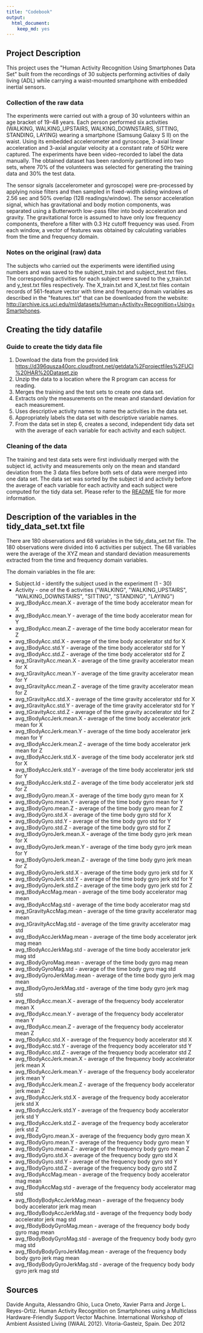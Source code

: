 ```yaml
---
title: "Codebook"
output:
  html_document:
    keep_md: yes
---
```

## Project Description
This project uses the "Human Activity Recognition Using Smartphones Data Set" built from the recordings of 30 subjects performing activities of daily living (ADL) while carrying a waist-mounted smartphone with embedded inertial sensors.


### Collection of the raw data
The experiments were carried out with a group of 30 volunteers within an age bracket of 19-48 years. Each person performed six activities (WALKING, WALKING_UPSTAIRS, WALKING_DOWNSTAIRS, SITTING, STANDING, LAYING) wearing a smartphone (Samsung Galaxy S II) on the waist. Using its embedded accelerometer and gyroscope, 3-axial linear acceleration and 3-axial angular velocity at a constant rate of 50Hz were captured. The experiments have been video-recorded to label the data manually. The obtained dataset has been randomly partitioned into two sets, where 70% of the volunteers was selected for generating the training data and 30% the test data.

The sensor signals (accelerometer and gyroscope) were pre-processed by applying noise filters and then sampled in fixed-width sliding windows of 2.56 sec and 50% overlap (128 readings/window). The sensor acceleration signal, which has gravitational and body motion components, was separated using a Butterworth low-pass filter into body acceleration and gravity. The gravitational force is assumed to have only low frequency components, therefore a filter with 0.3 Hz cutoff frequency was used. From each window, a vector of features was obtained by calculating variables from the time and frequency domain.

### Notes on the original (raw) data 
The subjects who carried out the experiments were identified using numbers and was saved to the subject_train.txt and subject_test.txt files. The corresponding activities for each subject were saved to the y_train.txt and y_test.txt files respectively. The X_train.txt and X_test.txt files contain records of 561-feature vector with time and frequency domain variables as described in the "features.txt" that can be downloaded from the website:  http://archive.ics.uci.edu/ml/datasets/Human+Activity+Recognition+Using+Smartphones.

## Creating the tidy datafile

### Guide to create the tidy data file
1. Download the data from the provided link https://d396qusza40orc.cloudfront.net/getdata%2Fprojectfiles%2FUCI%20HAR%20Dataset.zip 
2. Unzip the data to a location where the R program can access for reading.
3. Merges the training and the test sets to create one data set.
4. Extracts only the measurements on the mean and standard deviation for each measurement.
5. Uses descriptive activity names to name the activities in the data set.
6. Appropriately labels the data set with descriptive variable names.
7. From the data set in step 6, creates a second, independent tidy data set with the average of each variable for each activity and each subject.

### Cleaning of the data
The training and test data sets were first individually merged with the subject id, activity and measurements only on the mean and standard deviation from the 3 data files before both sets of data were merged into one data set. The data set was sorted by the subject id and activity before the average of each variable for each activity and each subject were computed for the tidy data set. Please refer to the [README](https://github.com/janidioth/GettingCleaningData/blob/main/README.md) file for more information.

## Description of the variables in the tidy_data_set.txt file
There are 180 observations and 68 variables in the tidy_data_set.txt file. The 180 observations were divided into 6 activities per subject. The 68 variables were the average of the XYZ mean and standard deviation measurements extracted from the time and frequency domain variables.

The domain variables in the file are:  
        
* Subject.Id <int> - identify the subject used in the experiment (1 - 30)  
* Activity <chr> - one of the 6 activities ("WALKING", "WALKING_UPSTAIRS", "WALKING_DOWNSTAIRS", "SITTING", "STANDING", "LAYING")  
*  avg_tBodyAcc.mean.X <dbl> - average of the time body accelerator mean for X  
* avg_tBodyAcc.mean.Y <dbl> - average of the time body accelerator mean for Y  
* avg_tBodyAcc.mean.Z <dbl> - average of the time body accelerator mean for Z  
* avg_tBodyAcc.std.X <dbl> - average of the time body accelerator std for X  
* avg_tBodyAcc.std.Y <dbl> - average of the time body accelerator std for Y  
* avg_tBodyAcc.std.Z <dbl> - average of the time body accelerator std for Z  
* avg_tGravityAcc.mean.X <dbl> - average of the time gravity accelerator mean for X  
* avg_tGravityAcc.mean.Y <dbl> - average of the time gravity accelerator mean for Y  
* avg_tGravityAcc.mean.Z <dbl> - average of the time gravity accelerator mean for Z  
* avg_tGravityAcc.std.X <dbl> - average of the time gravity accelerator std for X  
* avg_tGravityAcc.std.Y <dbl> - average of the time gravity accelerator std for Y  
* avg_tGravityAcc.std.Z <dbl> - average of the time gravity accelerator std for Z  
* avg_tBodyAccJerk.mean.X <dbl> - average of the time body accelerator jerk mean for X  
* avg_tBodyAccJerk.mean.Y <dbl> - average of the time body accelerator jerk mean for Y  
* avg_tBodyAccJerk.mean.Z <dbl> - average of the time body accelerator jerk mean for Z  
* avg_tBodyAccJerk.std.X <dbl> - average of the time body accelerator jerk std for X  
* avg_tBodyAccJerk.std.Y <dbl> - average of the time body accelerator jerk std for Y  
* avg_tBodyAccJerk.std.Z <dbl> - average of the time body accelerator jerk std for Z  
* avg_tBodyGyro.mean.X <dbl> - average of the time body gyro mean for X  
* avg_tBodyGyro.mean.Y <dbl> - average of the time body gyro mean for Y  
* avg_tBodyGyro.mean.Z <dbl> - average of the time body gyro mean for Z  
* avg_tBodyGyro.std.X <dbl> - average of the time body gyro std for X  
* avg_tBodyGyro.std.Y <dbl> - average of the time body gyro std for Y  
* avg_tBodyGyro.std.Z <dbl> - average of the time body gyro std for Z  
* avg_tBodyGyroJerk.mean.X <dbl> - average of the time body gyro jerk mean for X  
* avg_tBodyGyroJerk.mean.Y <dbl> - average of the time body gyro jerk mean for Y  
* avg_tBodyGyroJerk.mean.Z <dbl> - average of the time body gyro jerk mean for Z  
* avg_tBodyGyroJerk.std.X <dbl> - average of the time body gyro jerk std for X  
* avg_tBodyGyroJerk.std.Y <dbl> - average of the time body gyro jerk std for Y  
* avg_tBodyGyroJerk.std.Z <dbl> - average of the time body gyro jerk std for Z  
* avg_tBodyAccMag.mean <dbl> - average of the time body accelerator mag mean  
* avg_tBodyAccMag.std <dbl> - average of the time body accelerator mag std  
* avg_tGravityAccMag.mean <dbl> - average of the time gravity accelerator mag mean  
* avg_tGravityAccMag.std <dbl> - average of the time gravity accelerator mag std  
* avg_tBodyAccJerkMag.mean <dbl> - average of the time body accelerator jerk mag mean  
* avg_tBodyAccJerkMag.std <dbl> - average of the time body accelerator jerk mag std  
* avg_tBodyGyroMag.mean <dbl> - average of the time body gyro mag mean  
* avg_tBodyGyroMag.std <dbl> - average of the time body gyro mag std  
* avg_tBodyGyroJerkMag.mean <dbl> - average of the time body gyro jerk mag mean  
* avg_tBodyGyroJerkMag.std <dbl> - average of the time body gyro jerk mag std  
* avg_fBodyAcc.mean.X <dbl> - average of the frequency body accelerator mean X  
* avg_fBodyAcc.mean.Y <dbl> - average of the frequency body accelerator mean Y  
* avg_fBodyAcc.mean.Z <dbl> - average of the frequency body accelerator mean Z  
* avg_fBodyAcc.std.X <dbl> - average of the frequency body accelerator std X  
* avg_fBodyAcc.std.Y <dbl> - average of the frequency body accelerator std Y  
* avg_fBodyAcc.std.Z <dbl> - average of the frequency body accelerator std Z  
* avg_fBodyAccJerk.mean.X <dbl> - average of the frequency body accelerator jerk mean X  
* avg_fBodyAccJerk.mean.Y <dbl> - average of the frequency body accelerator jerk mean Y  
* avg_fBodyAccJerk.mean.Z <dbl> - average of the frequency body accelerator jerk mean Z  
* avg_fBodyAccJerk.std.X <dbl> - average of the frequency body accelerator jerk std X  
* avg_fBodyAccJerk.std.Y <dbl> - average of the frequency body accelerator jerk std Y  
* avg_fBodyAccJerk.std.Z <dbl> - average of the frequency body accelerator jerk std Z  
* avg_fBodyGyro.mean.X <dbl> - average of the frequency body gyro mean X  
* avg_fBodyGyro.mean.Y <dbl> - average of the frequency body gyro mean Y  
* avg_fBodyGyro.mean.Z <dbl> - average of the frequency body gyro mean Z  
* avg_fBodyGyro.std.X <dbl> - average of the frequency body gyro std X  
* avg_fBodyGyro.std.Y <dbl> - average of the frequency body gyro std Y  
* avg_fBodyGyro.std.Z <dbl> - average of the frequency body gyro std Z  
* avg_fBodyAccMag.mean <dbl> - average of the frequency body accelerator mag mean   
* avg_fBodyAccMag.std <dbl> - average of the frequency body accelerator mag std  
* avg_fBodyBodyAccJerkMag.mean <dbl> - average of the frequency body body accelerator jerk mag mean  
* avg_fBodyBodyAccJerkMag.std <dbl> - average of the frequency body body accelerator jerk mag std  
* avg_fBodyBodyGyroMag.mean <dbl> - average of the frequency body body gyro mag mean  
* avg_fBodyBodyGyroMag.std <dbl> - average of the frequency body body gyro mag std  
* avg_fBodyBodyGyroJerkMag.mean <dbl> - average of the frequency body body gyro jerk mag mean  
* avg_fBodyBodyGyroJerkMag.std <dbl> - average of the frequency body body gyro jerk mag std  

## Sources
Davide Anguita, Alessandro Ghio, Luca Oneto, Xavier Parra and Jorge L. Reyes-Ortiz. Human Activity Recognition on Smartphones using a Multiclass Hardware-Friendly Support Vector Machine. International Workshop of Ambient Assisted Living (IWAAL 2012). Vitoria-Gasteiz, Spain. Dec 2012
